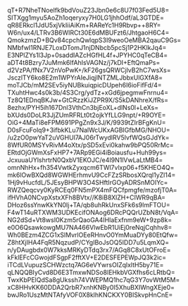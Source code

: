 qT+R7NheTNoeIfk9bdVouZ23Jbn0e6c8U7f03Fed5U8=
SITXgg1myu5AoZh1oqeryxy7H0LG1jhhOdf/aL3GTDE=
qR8ERkcl1JdU5xjVkIiiAiKm+RAReYc1H9Rbvp++8RY=
W6n/ux4/LTRv3B6WIRCt30E6dMBUFzt6/JhtgaoH6C4=
QmokzmzD+BQv84cpchQwlqpS3I9weoOeMBA2qauC9Gs=
NMbfwI1RNJE7LoxDTomJ1njDNbcb5pcSj1P2HKlkJq4=
E3NPlZYs1l3Jp+0saddIAZcHGfHL4f+JPYHC0qTeCB4=
aDT4t8Bzry7JuMmk6lfAhIsVAGNz/j7kDI+EftQmaPs=
d2VzPA/fNx7V2nVoPwK+/kF26gsQRWCjlvB2hC7wsXs=
JsczlTY6ko8E2m1WPYrAIeJiqjlNTZMLJbbxUlGXfA8=
moTJCb/mM2SEv5iyNUBkuiqpicDUpeh6I6ioFifFd/4=
TXuhtHwc4s0k3b/4S3Crg/ydTz+xGd6jpegmwFnrnu4=
Tz8Q1EDnqBKJw+GtCRzzKiJZPR9X/S5kDANhreX/fRs=
8ezhx/PYH5ih167Dnl3VthCn3bjEoXL+dlNs0l+LeXs=
bXUds0DoLR3JjZUmRFRLt0t2ojkYfLLG9npt/+R9OYE=
OiG+4MaTi8eFPM691PPgZn9x3J/K/9939tZIrBFgKnU=
D0sFcuFolq9+3ifbkKLu7NalWcUKxAGBIGfbMG/NHOU=
/u2zO0pwYaT2uVGHUl7AJ06rTwydlRV5lvfWQsGJdYk=
8WfUR0MSYvRivM4oXtx/pSD5xEvi0kahw9bPQ50RrMc=
ERtdOjGWmXsFxHP7+7ARp9EGi4iBoiausfu+Huh99ys=
JcxuuaUYlshrtrN0QxbV1EKOJC/e4I9N1lVwLaLtMB4=
omnNhHx+fh354VwtkZyxqcm6TWl7vlxp06+f5KHEO4Q=
mk6lOwBXQd8WGWHErhmvU9CcFZzSRbosXQrql1yZl14=
1Hj9vHucfdL/5JEsyBHPW3O4SHftIrGOyADRSnMOIYc=
RWZQeqcvy0KyRCEq0FN5mPX4mFQCfpmgfe/mzofjT0A=
ifHVhA0NCvpXstxXFh8BVtx//K8iB8XlZH+CIWR9qBA=
DHoz6ssYnwKkYN0Ij+TA/qb8uhRkUnxSFk6s9lmFTOU=
F4wT14uRTXWM3UDKEcifONAog6DRcPQQrUZbN8t/VqA=
NG2dSd+Vt8wsI0Kzm5rQaoGA4IHlaExfnm9eW+9zp8k=
e0O6QsawkowgMU7NA466VlwEbR1UiEj0reNqjCqhhv8=
Wh0BEzm4ZCG1xSlMvrlOEeRHnvO0YmMuaDYy80EtQfw=
Z8htXjIHA4FqR5NqzudP/CYgIBoJsOQ5IDD7u5LqmXQ=
n/yDAugbdx0W7kksMRKyDTdq3rx7/AGq8C8xUtOFroE=
kFklEFcCGwojdFSgpF2fftXV+E2DESFEPEWpJQ3k2ic=
iTCdLVupuzSCHWzctq7AG6eVYwrsOIZqlxltH5by71E=
qLNQQBIyCvd8D6E3TmxwNDSo8lEHkbVGXfhs6cLRtbQ=
TwxKbPElQdSa8gUkssh74VWEPMQ1hc7qG3Y7ovWtM5M=
xC8HHvKK60DDA2QrbR7xnhKNBy0I5XhuBXIWngXEje0=
bwJRo1UszMtNTAfyVOF0X8klhKNCKXY0BISkvpHnCnE=
